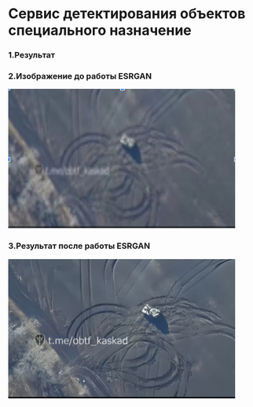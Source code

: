 # Сервис детектирования объектов специального назначение

### 1.Результат 

### 2.Изображение до работы ESRGAN
![Изображение до работы ESRGAN](https://github.com/Guhabrus/VKR2/blob/main/img_r/photo_2023-06-01_22-14-46.jpg)

### 3.Результат после работы ESRGAN
![Результат после работы ESRGAN](https://github.com/Guhabrus/VKR2/blob/main/img_r/after.jpg)

